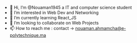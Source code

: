 - 👋 Hi, I’m @Nouaman1945 a IT and computer science student
- 👀 I’m interested in Web Dev and Networking
- 🌱 I’m currently learning React_JS
- 💞️ I’m looking to collaborate on Web Projects
- 📫 How to reach me : contact -> nouaman.ahmamcha@e-polytechnique.ma

<!---
Nouaman1945/Nouaman1945 is a ✨ special ✨ repository because its `README.md` (this file) appears on your GitHub profile.
You can click the Preview link to take a look at your changes.
--->
